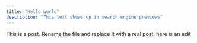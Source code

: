 ```yaml
---
title: "Hello world"
description: "This text shows up in search engine previews"
---
```


This is a post. Rename the file and replace it with a real post.
here is an edit
